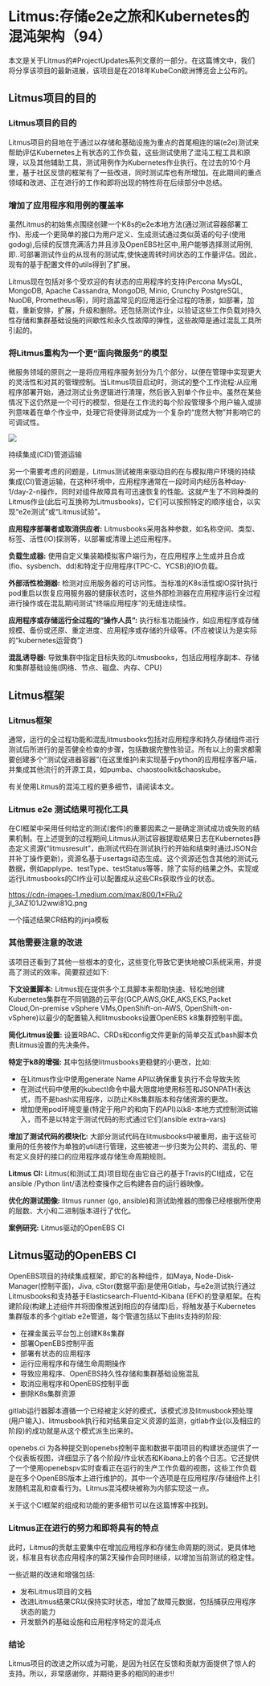 ﻿# Litmus:存储e2e之旅和Kubernetes的混沌架构（94）

本文是关于Litmus的#ProjectUpdates系列文章的一部分。在这篇博文中，我们将分享该项目的最新进展，该项目是在2018年KubeCon欧洲博览会上公布的。

## Litmus项目的目的

### Litmus项目的目的

Litmus项目的目地在于通过以存储和基础设施为重点的首尾相连的端(e2e)测试来帮助评估Kubernetes上有状态的工作负载，这些测试使用了混沌工程工具和原理，以及其他辅助工具，测试用例作为Kubernetes作业执行。在过去的10个月里，基于社区反馈的框架有了一些改进，同时测试库也有所增加。在此期间的重点领域和改进、正在进行的工作和即将出现的特性将在后续部分中总结。

### 增加了应用程序和用例的覆盖率

虽然Litmus的初始焦点围绕创建一个K8s的e2e本地方法(通过测试容器部署工作)、形成一个更简单的接口为用户定义、生成测试通过类似英语的句子(使用godog),后续的反馈充满活力并且涉及OpenEBS社区中,用户能够选择测试用例,即..可部署测试作业的从现有的测试库,使快速周转时间状态的工作量评估。因此，现有的基于配置文件的utils得到了扩展。

Litmus现在包括对多个受欢迎的有状态的应用程序的支持(Percona MysQL, MongoDB, Apache Cassandra, MongoDB, Minio, Crunchy PostgreSQL, NuoDB, Prometheus等)，同时涵盖常见的应用运行全过程的场景，如部署，加载，重新安排，扩展，升级和删除。还包括测试作业，以验证这些工作负载对持久性存储和集群基础设施的间歇性和永久性故障的弹性，这些故障是通过混乱工具所引起的。

### 将Litmus重构为一个更“面向微服务”的模型

微服务领域的原则之一是将应用程序服务划分为几个部分，以便在管理中实现更大的灵活性和对其的管理控制。当Litmus项目启动时，测试的整个工作流程:从应用程序部署开始，通过测试业务逻辑进行清理，然后嵌入到单个作业中。虽然在某些情况下这仍然是一个可行的模型，但是在工作流的每个阶段管理多个用户输入或排列意味着在单个作业中，处理它将使得测试成为一个复杂的“庞然大物”并影响它的可调试性。

![](https://blog.mayadata.io/hs-fs/hubfs/Blog%20Images-60.png?width=834&name=Blog%20Images-60.png)

持续集成(CID)管道运输

另一个需要考虑的问题是，Litmus测试被用来驱动目的在与模拟用户环境的持续集成(CI)管道运输，在这种环境中，应用程序通常在一段时间内经历各种day-1/day-2-n操作，同时对组件故障具有可迅速恢复的性能。这就产生了不同种类的Litmus作业(此后可互换称为Litmusbooks)，它们可以按照特定的顺序组合，以实现“e2e测试”或“Litmus试验”。

**应用程序部署者或取消供应者:**
Litmusbooks采用各种参数，如名称空间、类型、标签、活性(IO)探测等，以部署或清理上述应用程序。

**负载生成器:**
使用自定义集装箱模拟客户端行为，在应用程序上生成并且合成(fio、sysbench、dd)和特定于应用程序(TPC-C、YCSB)的IO负载。

**外部活性检测器:**
检测对应用服务器的可访问性。当标准的K8s活性或lO探针执行pod重启以恢复应用服务器的健康状态时，这些外部检测器在应用程序运行全过程进行操作或在混乱期间测试“终端应用程序”的无缝连续性。

**应用程序或存储运行全过程的“操作人员”:**
执行标准功能操作，如应用程序或存储规模、备份或还原、重定进度、应用程序或存储的升级等。(不应被误认为是实际的“kubernetes运营商”)

**混乱诱导器:**
导致集群中指定目标失败的Litmusbooks，包括应用程序副本、存储和集群基础设施(网络、节点、磁盘、内存、CPU)

## Litmus框架

### Litmus框架

通常，运行的全过程功能和混乱litmusbooks包括对应用程序和持久存储组件进行测试后所进行的是否健全检查的步骤，包括数据完整性验证。所有以上的需求都需要创建多个“测试促进器容器”(在这里维护)来实现基于python的应用程序客户端，并集成其他流行的开源工具，如pumba、chaostoolkit&chaoskube。

有关使用Litmus的混沌工程的更多细节，请阅读本文。

### Litmus e2e 测试结果可视化工具

在CI框架中采用任何给定的测试(套件)的重要因素之一是确定测试成功或失败的结果机制。在上述提到的过程期间,Litmus从测试容器提取结果日志在Kubernetes静态定义资源(“litmusresult”，由测试代码在测试执行的开始和结束时通过JSON合并补丁操作更新)，资源名基于usertags动态生成。这个资源还包含其他的测试元数据，例如applype、testType、testStatus等等，除了实际的结果之外。实现或运行Litmusbooks的CI作业可以配置成从这些CRs获取作业的状态。

https://cdn-images-1.medium.com/max/800/1*FRu2 jl_3AZ101J2wwi81Q.png

一个描述结果CR结构的jinja模板

### 其他需要注意的改进

该项目还看到了其他一些根本的变化，这些变化导致它更快地被CI系统采用，并提高了测试的效率。简要叙述如下:

**下文设置脚本:**
Litmus现在提供多个工具脚本来帮助快速、轻松地创建Kubernetes集群在不同销路的云平台(GCP,AWS,GKE,AKS,EKS,Packet Cloud,On-premise vSphere VMs,OpenShift-on-AWS, OpenShift-on-vSphere)以最少的配置输入和litmusbooks设置OpenEBS k8集群控制平面。

**简化Litmus设置:**
设置RBAC、CRDs和config文件更新的简单交互式bash脚本负责Litmus设置的先决条件。

**特定于k8的增强:**
其中包括使litmusbooks更稳健的小更改，比如:

* 在Litmus作业中使用generate Name API以确保重复执行不会导致失败
* 在测试代码中使用的kubectl命令中最大限度地使用标签和JSONPATH表达式，而不是bash实用程序，以防止K8s集群版本和存储资源的更改。
* 增加使用pod环境变量(特定于用户的和向下的API)以k8-本地方式控制测试输入，而不是以特定于测试代码的形式通过它们(ansible extra-vars)

**增加了测试代码的模块化:**
大部分测试代码在litmusbooks中被重用，由于这些可重用的任务被作为单独的util进行管理，这些被进一步归类为公共的、混乱的、带有定义良好的接口的应用程序或存储生命周期规则。

**Litmus CI:**
Litmus(和测试工具)项目现在由它自己的基于Travis的CI组成，它在ansible /Python lint/语法检查操作之后构建各自的运行器映像。

**优化的测试图像:**
litmus runner (go, ansible)和测试助推器的图像已经根据所使用的层数、大小和二进制版本进行了优化。

**案例研究:**
Litmus驱动的OpenEBS CI

## Litmus驱动的OpenEBS CI

OpenEBS项目的持续集成框架，即它的各种组件，如Maya, Node-Disk-Manager(控制平面)，Jiva, cStor(数据平面)是使用Gitlab，与e2e测试执行通过Litmusbooks和支持基于Elasticsearch-Fluentd-Kibana (EFK)的登录框架。在构建阶段(构建上述组件并将图像推送到相应的存储库)后，将触发基于Kubernetes集群版本的多个gitlab e2e管道，每个管道包括以下由lits支持的阶段:

* 在裸金属云平台包上创建K8s集群
* 部署OpenEBS控制平面
* 部署有状态的应用程序
* 运行应用程序和存储生命周期操作
* 导致应用程序、OpenEBS持久性存储和集群基础设施混乱
* 取消应用程序和OpenEBS控制平面
* 删除K8s集群资源

gitlab运行器脚本遵循一个已经被定义好的模式，该模式涉及litmusbook预处理(用户输入)、litmusbook执行和对结果自定义资源的监测，gitlab作业(以及相应的阶段)的成功就是从这个模式派生出来的。

openebs.ci 为各种提交到openebs控制平面和数据平面项目的构建状态提供了一个仪表板视图，详细显示了各个阶段/作业状态和Kibana上的各个日志。它还提供了一个使用openebspv实时查看正在运行的生产工作负载的视图，这些工作负载是在多个OpenEBS版本上进行维护的，其中一个选项是在应用程序/存储组件上引发随机混乱和查看行为。Litmus混沌模块被称为内部实现这一点。

关于这个CI框架的组成和功能的更多细节可以在这篇博客中找到。

### Litmus正在进行的努力和即将具有的特点

此时，Litmus的贡献主要集中在增加应用程序和存储生命周期的测试，更具体地说，标准且有状态应用程序的第2天操作会同时继续，以增加当前测试的稳定性。

一些近期的改进和增强包括:

* 发布Litmus项目的文档
* 改进Litmus结果CR以保持实时状态，增加了故障元数据，包括捕获应用程序状态的能力
* 开发额外的基础设施和应用程序特定的混沌点

### 结论

Litmus项目的改进之所以成为可能，是因为社区在反馈和贡献方面提供了惊人的支持。所以，非常感谢你，并期待更多的相同的进步!!